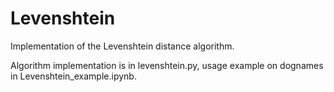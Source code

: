 # Levenshtein
Implementation of the Levenshtein distance algorithm.

Algorithm implementation is in levenshtein.py, usage example on dognames in Levenshtein_example.ipynb.